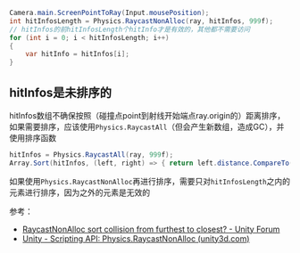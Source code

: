 ``` c#
Camera.main.ScreenPointToRay(Input.mousePosition);
int hitInfosLength = Physics.RaycastNonAlloc(ray, hitInfos, 999f);
// hitInfos的前hitInfosLength个hitInfo才是有效的，其他都不需要访问
for (int i = 0; i < hitInfosLength; i++)
{
    var hitInfo = hitInfos[i];
}
```

## hitInfos是未排序的

hitInfos数组不确保按照（碰撞点point到射线开始端点ray.origin的）距离排序，如果需要排序，应该使用`Physics.RaycastAll`（但会产生新数组，造成GC），并使用排序函数

```c#
hitInfos = Physics.RaycastAll(ray, 999f);
Array.Sort(hitInfos, (left, right) => { return left.distance.CompareTo(right.distance); });
```

如果使用`Physics.RaycastNonAlloc`再进行排序，需要只对`hitInfosLength`之内的元素进行排序，因为之外的元素是无效的

参考：

- [RaycastNonAlloc sort collision from furthest to closest? - Unity Forum](https://forum.unity.com/threads/raycastnonalloc-sort-collision-from-furthest-to-closest.588013/)
- [Unity - Scripting API: Physics.RaycastNonAlloc (unity3d.com)](https://docs.unity3d.com/ScriptReference/Physics.RaycastNonAlloc.html)